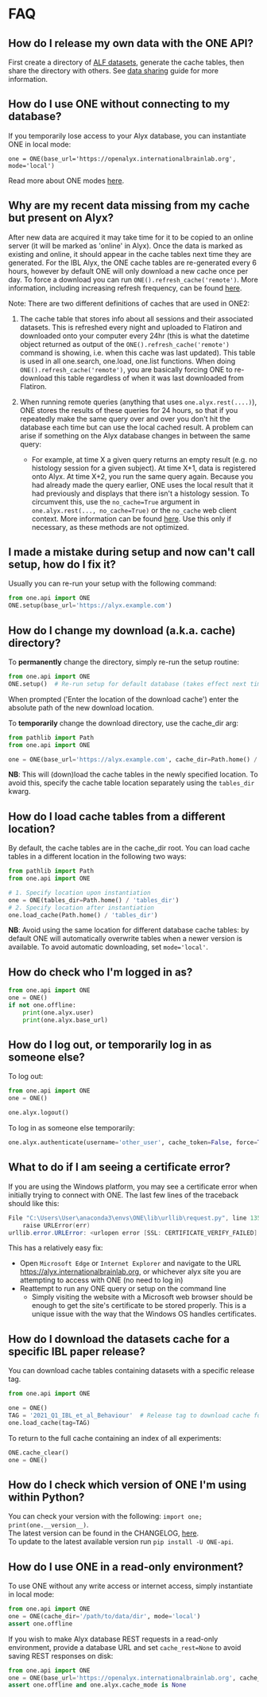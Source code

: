 # FAQ
## How do I release my own data with the ONE API?
First create a directory of [ALF datasets](notebooks/datasets_and_types), generate the
cache tables, then share the directory with others.  See [data sharing](notebooks/data_sharing)
guide for more information.

## How do I use ONE without connecting to my database?
If you temporarily lose access to your Alyx database, you can instantiate ONE in local mode:
```
one = ONE(base_url='https://openalyx.internationalbrainlab.org', mode='local')
```
Read more about ONE modes [here](notebooks/one_modes).

## Why are my recent data missing from my cache but present on Alyx?
After new data are acquired it may take time for it to be copied to an online server (it will
be marked as 'online' in Alyx).  Once the data is marked as existing and online, it should appear
in the cache tables next time they are generated.  For the IBL Alyx, the ONE cache tables are
re-generated every 6 hours, however by default ONE will only download a new cache once per day.  To
force a download you can run `ONE().refresh_cache('remote')`.  More information, including
increasing refresh frequency, can be found [here](https://int-brain-lab.github.io/ONE/notebooks/one_modes.html#Refreshing-the-cache).

Note: There are two different definitions of caches that are used in ONE2:
1. The cache table that stores info about all sessions and their associated datasets.
This is refreshed every night and uploaded to Flatiron and downloaded onto your computer
every 24hr (this is what the datetime object returned as output of the `ONE().refresh_cache('remote')`
command is showing, i.e. when this cache was last updated).
This table is used in all one.search, one.load, one.list functions. When doing 
`ONE().refresh_cache('remote')`, you are basically forcing ONE to re-download this table 
regardless of when it was last downloaded from Flatiron.

2. When running remote queries (anything that uses `one.alyx.rest(....)`), 
ONE stores the results of these queries for 24 hours, so that if you 
repeatedly make the same query over and over you don't hit the database 
each time but can use the local cached result.
A problem can arise if something on the Alyx database changes in between the same query:
    - For example, at time X a given query returns an empty result (e.g. no histology session for a given subject).
    At time X+1, data is registered onto Alyx.
    At time X+2, you run the same query again.
    Because you had already made the query earlier, ONE uses the local result that 
    it had previously and displays that there isn't a histology session. 
    To circumvent this, use the `no_cache=True` argument in `one.alyx.rest(..., no_cache=True)` or
    the `no_cache` web client context.  More information can be found [here](https://int-brain-lab.github.io/ONE/notebooks/one_modes.html#REST-caching).
    Use this only if necessary, as these methods are not optimized.

## I made a mistake during setup and now can't call setup, how do I fix it?
Usually you can re-run your setup with the following command:
```python
from one.api import ONE
ONE.setup(base_url='https://alyx.example.com')
```

## How do I change my download (a.k.a. cache) directory?
To **permanently** change the directory, simply re-run the setup routine:
```python
from one.api import ONE
ONE.setup()  # Re-run setup for default database (takes effect next time you instantiate ONE)
```
When prompted ('Enter the location of the download cache') enter the absolute path of the new download location.

To **temporarily** change the download directory, use the cache_dir arg:
```python
from pathlib import Path
from one.api import ONE

one = ONE(base_url='https://alyx.example.com', cache_dir=Path.home() / 'new_download_dir')
```
**NB**: This will (down)load the cache tables in the newly specified location.  To avoid this, specify the cache table location separately using the `tables_dir` kwarg.

## How do I load cache tables from a different location?
By default, the cache tables are in the cache_dir root.  You can load cache tables in a different location in the following two ways:
```python
from pathlib import Path
from one.api import ONE

# 1. Specify location upon instantiation
one = ONE(tables_dir=Path.home() / 'tables_dir')
# 2. Specify location after instantiation
one.load_cache(Path.home() / 'tables_dir')
```
**NB**: Avoid using the same location for different database cache tables: by default ONE will automatically overwrite tables when a newer version is available. To avoid automatic downloading, set `mode='local'`.

## How do check who I'm logged in as?
```python
from one.api import ONE
one = ONE()
if not one.offline:
    print(one.alyx.user)
    print(one.alyx.base_url)
```

## How do I log out, or temporarily log in as someone else?
To log out:
```python
from one.api import ONE
one = ONE()

one.alyx.logout()
```

To log in as someone else temporarily:
```python
one.alyx.authenticate(username='other_user', cache_token=False, force=True)
```

## What to do if I am seeing a certificate error?
If you are using the Windows platform, you may see a certificate error when initially trying to connect with ONE. The last few 
lines of the traceback should like this: 
```powershell
File "C:\Users\User\anaconda3\envs\ONE\lib\urllib\request.py", line 1351, in do_open
    raise URLError(err)
urllib.error.URLError: <urlopen error [SSL: CERTIFICATE_VERIFY_FAILED] certificate verify failed: unable to get local issuer certificate (_ssl.c:997)>
```
This has a relatively easy fix:
* Open `Microsoft Edge` or `Internet Explorer` and navigate to the URL https://alyx.internationalbrainlab.org, or whichever alyx 
site you are attempting to access with ONE (no need to log in)
* Reattempt to run any ONE query or setup on the command line
  * Simply visiting the website with a Microsoft web browser should be enough to get the site's certificate to be stored properly.
This is a unique issue with the way that the Windows OS handles certificates.

## How do I download the datasets cache for a specific IBL paper release?
You can download cache tables containing datasets with a specific release tag.

```python
from one.api import ONE

one = ONE()
TAG = '2021_Q1_IBL_et_al_Behaviour'  # Release tag to download cache for
one.load_cache(tag=TAG)
```

To return to the full cache containing an index of all experiments:
```python
ONE.cache_clear()
one = ONE()
```

## How do I check which version of ONE I'm using within Python?
You can check your version with the following: `import one; print(one.__version__)`.\
The latest version can be found in the CHANGELOG, [here](https://github.com/int-brain-lab/ONE/blob/main/CHANGELOG.md). \
To update to the latest available version run `pip install -U ONE-api`.

## How do I use ONE in a read-only environment? 
To use ONE without any write access or internet access, simply instantiate in local mode:
```python
from one.api import ONE
one = ONE(cache_dir='/path/to/data/dir', mode='local')
assert one.offline
```

If you wish to make Alyx database REST requests in a read-only environment, provide a database URL
and set `cache_rest=None` to avoid saving REST responses on disk:
```python
from one.api import ONE
one = ONE(base_url='https://openalyx.internationalbrainlab.org', cache_rest=None, mode='local')
assert one.offline and one.alyx.cache_mode is None
```
